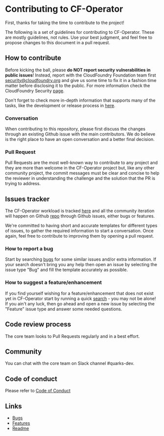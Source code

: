# Contributing to CF-Operator

First, thanks for taking the time to contribute to the project!

The following is a set of guidelines for contributing to CF-Operator. These are mostly guidelines,
not rules. Use your best judgment, and feel free to propose changes to this document in a pull
request.

## How to contribute

Before kicking the ball, please **do NOT report security vulnerabilities in public issues**!
Instead, report with the CloudFoundry Foundation team first <security@cloudfoundry.org> and give us
some time to fix it in a fashion time matter before disclosing it to the public. For more
information check the CloudFoundry Security [page](https://www.cloudfoundry.org/security/).

Don't forget to check more in-depth information that supports many of the tasks, like the development or release process in [here](doc/README.md).

### Conversation

When contributing to this repository, please first discuss the changes through an existing Github issue with the main contributors. We do believe is the right place to have an open conversation and a better
final decision.

### Pull Request

Pull Requests are the most well-known way to contribute to any project and they are more than welcome in the CF-Operator project but, like any other community project, the commit messages must be clear and concise to help the reviewer in understanding the challenge and the solution that the PR is trying to address.

## Issues tracker

The CF-Operator workload is tracked [here](https://www.pivotaltracker.com/n/projects/2192232)
and all the community iteration will happen on Github [repo][3] through Github issues, either bugs or features.

We're committed to having short and accurate templates for different types of issues, to gather the required information to start a conversation. Once again, feel free to contribute to improving them by opening a pull request.

### How to report a bug

Start by searching [bugs][1] for some similar issues and/or extra information. If your search
doesn't bring you any help then open an issue by selecting the issue type "Bug" and fill the
template accurately as possible.

### How to suggest a feature/enhancement

If you find yourself wishing for a feature/enhancement that does not exist yet in CF-Operator start
by running a quick [search][2] - you may not be alone! If you ain't any luck, then go ahead and open a
new issue by selecting the "Feature" issue type and answer some needed questions.

## Code review process

The core team looks to Pull Requests regularly and in a best effort.

## Community

You can chat with the core team on Slack channel #quarks-dev.

## Code of conduct

Please refer to [Code of Conduct](https://www.cloudfoundry.org/code-of-conduct/)

## Links

- [Bugs][1]
- [Features][2]
- [Readme][3]

[1]: https://github.com/cloudfoundry-incubator/cf-operator/issues?q=is%3Aopen+is%3Aissue+label%3Abug

[2]: https://github.com/cloudfoundry-incubator/cf-operator/issues?q=is%3Aopen+is%3Aissue+label%3Aenhancement

[3]: https://github.com/cloudfoundry-incubator/cf-operator#cf-operator
